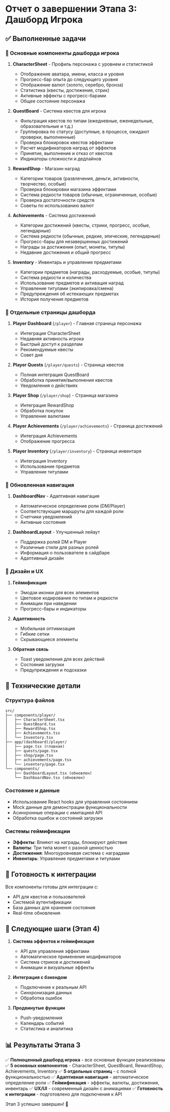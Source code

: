 # Отчет о завершении Этапа 3: Дашборд Игрока

## ✅ Выполненные задачи

### 🎯 Основные компоненты дашборда игрока

1. **CharacterSheet** - Профиль персонажа с уровнем и статистикой
   - Отображение аватара, имени, класса и уровня
   - Прогресс-бар опыта до следующего уровня
   - Отображение валют (золото, серебро, бронза)
   - Статистика (квесты, достижения, стрик)
   - Активные эффекты с прогресс-барами
   - Общее состояние персонажа

2. **QuestBoard** - Система квестов для игрока
   - Фильтрация квестов по типам (ежедневные, еженедельные, образовательные и т.д.)
   - Группировка по статусу (доступные, в процессе, ожидают проверки, выполненные)
   - Проверка блокировок квестов эффектами
   - Расчет модификаторов наград от эффектов
   - Принятие, выполнение и отказ от квестов
   - Индикаторы сложности и дедлайнов

3. **RewardShop** - Магазин наград
   - Категории товаров (развлечения, деньги, активности, творчество, особые)
   - Проверка блокировки магазина эффектами
   - Система редкости товаров (обычные, ограниченные, особые)
   - Проверка достаточности средств
   - Советы по использованию валют

4. **Achievements** - Система достижений
   - Категории достижений (квесты, стрики, прогресс, особые, легендарные)
   - Система редкости (обычные, редкие, эпические, легендарные)
   - Прогресс-бары для незавершенных достижений
   - Награды за достижения (опыт, монеты, титулы)
   - Недавние достижения и общий прогресс

5. **Inventory** - Инвентарь и управление предметами
   - Категории предметов (награды, расходуемые, особые, титулы)
   - Система редкости и количества
   - Использование предметов и активация наград
   - Управление титулами (экипировка/смена)
   - Предупреждения об истекающих предметах
   - История получения предметов

### 🚀 Отдельные страницы дашборда

1. **Player Dashboard** (`/player`) - Главная страница персонажа
   - Интеграция CharacterSheet
   - Недавняя активность игрока
   - Быстрый доступ к разделам
   - Рекомендуемые квесты
   - Совет дня

2. **Player Quests** (`/player/quests`) - Страница квестов
   - Полная интеграция QuestBoard
   - Обработка принятия/выполнения квестов
   - Уведомления о действиях

3. **Player Shop** (`/player/shop`) - Страница магазина
   - Интеграция RewardShop
   - Обработка покупок
   - Управление валютами

4. **Player Achievements** (`/player/achievements`) - Страница достижений
   - Интеграция Achievements
   - Отображение прогресса

5. **Player Inventory** (`/player/inventory`) - Страница инвентаря
   - Интеграция Inventory
   - Использование предметов
   - Управление титулами

### 🧭 Обновленная навигация

1. **DashboardNav** - Адаптивная навигация
   - Автоматическое определение роли (DM/Player)
   - Соответствующие маршруты для каждой роли
   - Счетчики уведомлений
   - Активные состояния

2. **DashboardLayout** - Улучшенный лейаут
   - Поддержка ролей DM и Player
   - Различные стили для разных ролей
   - Информация о пользователе в сайдбаре
   - Адаптивный дизайн

### 🎨 Дизайн и UX

1. **Геймификация**
   - Эмодзи иконки для всех элементов
   - Цветовое кодирование по типам и редкости
   - Анимации при наведении
   - Прогресс-бары и индикаторы

2. **Адаптивность**
   - Мобильная оптимизация
   - Гибкие сетки
   - Скрывающиеся элементы

3. **Обратная связь**
   - Toast уведомления для всех действий
   - Состояния загрузки
   - Предупреждения и подсказки

## 🔧 Технические детали

### Структура файлов
```
src/
├── components/player/
│   ├── CharacterSheet.tsx
│   ├── QuestBoard.tsx
│   ├── RewardShop.tsx
│   ├── Achievements.tsx
│   └── Inventory.tsx
├── app/(dashboard)/player/
│   ├── page.tsx (главная)
│   ├── quests/page.tsx
│   ├── shop/page.tsx
│   ├── achievements/page.tsx
│   └── inventory/page.tsx
└── components/
    ├── DashboardLayout.tsx (обновлен)
    └── DashboardNav.tsx (обновлен)
```

### Состояние и данные
- Использование React hooks для управления состоянием
- Mock данные для демонстрации функциональности
- Асинхронные операции с имитацией API
- Обработка ошибок и состояний загрузки

### Системы геймификации
- **Эффекты**: Влияют на награды, блокируют действия
- **Валюты**: Три типа монет с разной ценностью
- **Достижения**: Многоуровневая система с наградами
- **Инвентарь**: Управление предметами и титулами

## 🎯 Готовность к интеграции

Все компоненты готовы для интеграции с:
- API для квестов и пользователей
- Системой аутентификации
- База данных для хранения состояния
- Real-time обновления

## 🚀 Следующие шаги (Этап 4)

1. **Система эффектов и геймификация**
   - API для управления эффектами
   - Автоматическое применение модификаторов
   - Система стриков и достижений
   - Анимации и визуальные эффекты

2. **Интеграция с бэкендом**
   - Подключение к реальным API
   - Синхронизация данных
   - Обработка ошибок

3. **Продвинутые функции**
   - Push-уведомления
   - Календарь событий
   - Статистика и аналитика

## 📊 Результаты Этапа 3

✅ **Полноценный дашборд игрока** - все основные функции реализованы
✅ **5 основных компонентов** - CharacterSheet, QuestBoard, RewardShop, Achievements, Inventory
✅ **5 отдельных страниц** - с полной функциональностью
✅ **Адаптивная навигация** - автоматическое определение роли
✅ **Геймификация** - эффекты, валюты, достижения, инвентарь
✅ **UX/UI** - современный дизайн с анимациями
✅ **Готовность к интеграции** - подготовлено для подключения к API

Этап 3 успешно завершен! 🎉
